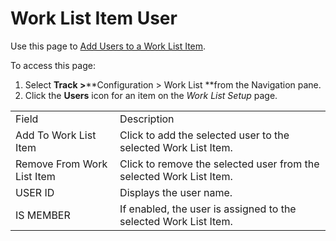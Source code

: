 # Work List Item User

<div class="use">

Use this page to [Add Users to a Work
List Item](../Use_Cases/Add_Users_to_an_Item.htm).

</div>

To access this page:

1.  Select <span style="font-weight: bold;">Track
    \></span>**Configuration \> Work List **from the Navigation pane.
2.  Click the **Users** icon for an item on the *Work List
Setup* page.

|                            |                                                                     |
| -------------------------- | ------------------------------------------------------------------- |
| Field                      | Description                                                         |
| Add To Work List Item      | Click to add the selected user to the selected Work List Item.      |
| Remove From Work List Item | Click to remove the selected user from the selected Work List Item. |
| USER ID                    | Displays the user name.                                             |
| IS MEMBER                  | If enabled, the user is assigned to the selected Work List Item.    |
